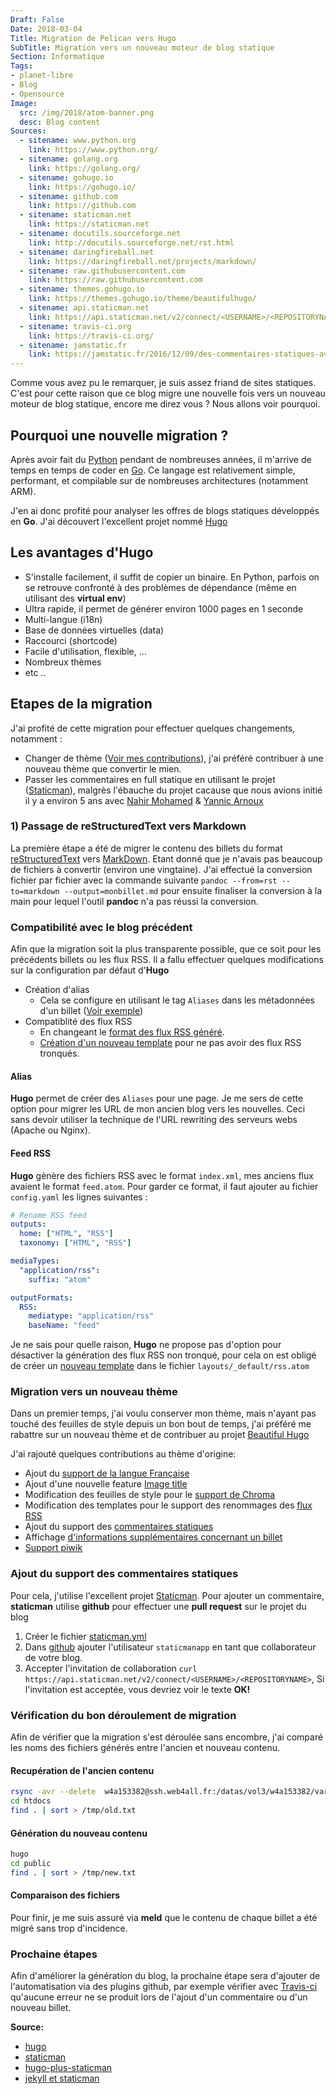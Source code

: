 ```yaml
---
Draft: False
Date: 2018-03-04
Title: Migration de Pelican vers Hugo
SubTitle: Migration vers un nouveau moteur de blog statique
Section: Informatique
Tags:
- planet-libre
- Blog
- Opensource
Image:
  src: /img/2018/atom-banner.png
  desc: Blog content
Sources:
  - sitename: www.python.org
    link: https://www.python.org/
  - sitename: golang.org
    link: https://golang.org/
  - sitename: gohugo.io
    link: https://gohugo.io/
  - sitename: github.com
    link: https://github.com
  - sitename: staticman.net
    link: https://staticman.net
  - sitename: docutils.sourceforge.net
    link: http://docutils.sourceforge.net/rst.html
  - sitename: daringfireball.net
    link: https://daringfireball.net/projects/markdown/
  - sitename: raw.githubusercontent.com
    link: https://raw.githubusercontent.com
  - sitename: themes.gohugo.io
    link: https://themes.gohugo.io/theme/beautifulhugo/
  - sitename: api.staticman.net
    link: https://api.staticman.net/v2/connect/<USERNAME>/<REPOSITORYNAME>`,
  - sitename: travis-ci.org
    link: https://travis-ci.org/
  - sitename: jamstatic.fr
    link: https://jamstatic.fr/2016/12/09/des-commentaires-statiques-avec-jekyll-et-staticman/
---
```


Comme vous avez pu le remarquer, je suis assez friand de sites statiques. C'est
pour cette raison que ce blog migre une nouvelle fois vers un nouveau moteur de
blog statique, encore me direz vous ? Nous allons voir pourquoi.

## Pourquoi une nouvelle migration ?

Après avoir fait du [Python](https://www.python.org/) pendant de nombreuses
années, il m'arrive de temps en temps de coder en [Go](https://golang.org/). Ce
langage est relativement simple, performant, et compilable sur de nombreuses
architectures (notamment ARM).

J'en ai donc profité pour analyser les offres de blogs statiques développés en
**Go**. J'ai découvert l'excellent projet nommé [Hugo](https://gohugo.io)

## Les avantages d'**Hugo**

- S'installe facilement, il suffit de copier un binaire. En Python, parfois on
  se retrouve confronté à des problèmes de dépendance (même en utilisant des
  **virtual env**)
- Ultra rapide, il permet de générer environ 1000 pages en 1 seconde
- Multi-langue (i18n)
- Base de données virtuelles (data)
- Raccourci (shortcode)
- Facile d'utilisation, flexible, ...
- Nombreux thèmes
- etc ..

## Etapes de la migration

J'ai profité de cette migration pour effectuer quelques changements, notamment :

- Changer de thème
  ([Voir mes contributions](https://github.com/halogenica/beautifulhugo/pulls?utf8=%E2%9C%93&q=is%3Apr%20author%3Abadele)),
  j'ai préféré contribuer à une nouveau thème que convertir le mien.
- Passer les commentaires en full statique en utilisant le projet
  ([Staticman](https://staticman.net/)), malgrès l'ébauche du projet cacause que
  nous avions initié il y a environ 5 ans avec
  [Nahir Mohamed](https://github.com/nadley) &
  [Yannic Arnoux](https://github.com/kianby)

### 1) Passage de reStructuredText vers Markdown

La première étape a été de migrer le contenu des billets du format
[reStructuredText](http://docutils.sourceforge.net/rst.html) vers
[MarkDown](https://daringfireball.net/projects/markdown/). Etant donné que je
n'avais pas beaucoup de fichiers à convertir (environ une vingtaine). J'ai
effectué la conversion fichier par fichier avec la commande suivante
`pandoc --from=rst --to=markdown --output=monbillet.md` pour ensuite finaliser
la conversion à la main pour lequel l'outil **pandoc** n'a pas réussi la
conversion.

### Compatibilité avec le blog précédent

Afin que la migration soit la plus transparente possible, que ce soit pour les
précédents billets ou les flux RSS. Il a fallu effectuer quelques modifications
sur la configuration par défaut d'**Hugo**

- Création d'alias
  - Cela se configure en utilisant le tag `Aliases` dans les métadonnées d'un
    billet
    ([Voir exemple](https://raw.githubusercontent.com/badele/blog.jesuislibre.org/master/content/post/2009/naissance-dun-geek.md))
- Compatiblité des flux RSS
  - En changeant le
    [format des flux RSS généré](https://github.com/badele/blog.jesuislibre.org/blob/bc3f7d8893e82d2b4eda8f9bf5abf6f9b00b23eb/config.yaml#L24).
  - [Création d'un nouveau template](https://raw.githubusercontent.com/badele/blog.jesuislibre.org/master/layouts/_default/rss.atom)
    pour ne pas avoir des flux RSS tronqués.

#### Alias

**Hugo** permet de créer des `Aliases` pour une page. Je me sers de cette option
pour migrer les URL de mon ancien blog vers les nouvelles. Ceci sans devoir
utiliser la technique de l'URL rewriting des serveurs webs (Apache ou Nginx).

#### Feed RSS

**Hugo** gènère des fichiers RSS avec le format `index.xml`, mes anciens flux
avaient le format `feed.atom`. Pour garder ce format, il faut ajouter au fichier
`config.yaml` les lignes suivantes :

```yaml
# Rename RSS feed
outputs:
  home: ["HTML", "RSS"]
  taxonomy: ["HTML", "RSS"]

mediaTypes:
  "application/rss":
    suffix: "atom"

outputFormats:
  RSS:
    mediatype: "application/rss"
    baseName: "feed"
```

Je ne sais pour quelle raison, **Hugo** ne propose pas d'option pour désactiver
la génération des flux RSS non tronqué, pour cela on est obligé de créer un
[nouveau template](https://raw.githubusercontent.com/badele/blog.jesuislibre.org/master/layouts/_default/rss.atom)
dans le fichier `layouts/_default/rss.atom`

### Migration vers un nouveau thème

Dans un premier temps, j'ai voulu conserver mon thème, mais n'ayant pas touché
des feuilles de style depuis un bon bout de temps, j'ai préféré me rabattre sur
un nouveau thème et de contribuer au projet
[Beautiful Hugo](https://themes.gohugo.io/theme/beautifulhugo/)

J'ai rajouté quelques contributions au thème d'origine:

- Ajout du
  [support de la langue Française](https://github.com/halogenica/beautifulhugo/pull/92)
- Ajout d'une nouvelle feature
  [Image title](https://github.com/halogenica/beautifulhugo/pull/93)
- Modification des feuilles de style pour le
  [support de Chroma](https://github.com/halogenica/beautifulhugo/pull/94)
- Modification des templates pour le support des renommages des
  [flux RSS](https://github.com/halogenica/beautifulhugo/pull/95)
- Ajout du support des
  [commentaires statiques](https://github.com/halogenica/beautifulhugo/pull/99)
- Affichage
  [d'informations supplémentaires concernant un billet](https://github.com/halogenica/beautifulhugo/pull/100)
- [Support piwik](https://github.com/halogenica/beautifulhugo/pull/102)

### Ajout du support des commentaires statiques

Pour cela, j'utilise l'excellent projet [Staticman](https://staticman.net/).
Pour ajouter un commentaire, **staticman** utilise **github** pour effectuer une
**pull request** sur le projet du blog

1. Créer le fichier
   [staticman.yml](https://github.com/badele/blog.jesuislibre.org/blob/master/staticman.yml)
1. Dans [github](http://github.com) ajouter l'utilisateur `staticmanapp` en tant
   que collaborateur de votre blog.
1. Accepter l'invitation de collaboration
   `curl https://api.staticman.net/v2/connect/<USERNAME>/<REPOSITORYNAME>`, Si
   l'invitation est acceptée, vous devriez voir le texte **OK!**

### Vérification du bon déroulement de migration

Afin de vérifier que la migration s'est déroulée sans encombre, j'ai comparé les
noms des fichiers générés entre l'ancien et nouveau contenu.

#### Recupération de l'ancien contenu

```bash
rsync -avr --delete  w4a153382@ssh.web4all.fr:/datas/vol3/w4a153382/var/www/blog.jesuislibre.org/htdocs .
cd htdocs
find . | sort > /tmp/old.txt
```

#### Génération du nouveau contenu

```bash
hugo
cd public
find . | sort > /tmp/new.txt
```

#### Comparaison des fichiers

Pour finir, je me suis assuré via **meld** que le contenu de chaque billet a été
migré sans trop d'incidence.

### Prochaine étapes

Afin d'améliorer la génération du blog, la prochaine étape sera d'ajouter de
l'automatisation via des plugins github, par exemple vérifier avec
[Travis-ci](https://travis-ci.org/) qu'aucune erreur ne se produit lors de
l'ajout d'un commentaire ou d'un nouveau billet.

**Source:**

- [hugo](https://gohugo.io/)
- [staticman](https://staticman.net/docs/)
- [hugo-plus-staticman](https://github.com/eduardoboucas/hugo-plus-staticman)
- [jekyll et staticman](https://jamstatic.fr/2016/12/09/des-commentaires-statiques-avec-jekyll-et-staticman/)

